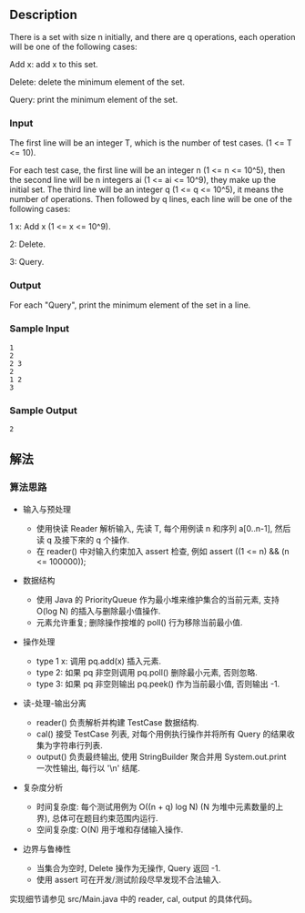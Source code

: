 ## Description

There is a set with size n initially, and there are q operations, each operation will be one of the following cases:

Add x: add x to this set.

Delete: delete the minimum element of the set.

Query: print the minimum element of the set.

### Input

The first line will be an integer T, which is the number of test cases. (1 <= T <= 10).

For each test case, the first line will be an integer n (1 <= n <= 10^5), then the second line will be n integers ai (1 <= ai <= 10^9), they make up the initial set. The third line will be an integer q (1 <= q <= 10^5), it means the number of operations. Then followed by q lines, each line will be one of the following cases:

1 x: Add x (1 <= x <= 10^9).

2: Delete.

3: Query.

### Output

For each "Query", print the minimum element of the set in a line.

### Sample Input

```log
1
2
2 3
2
1 2
3
```

### Sample Output

```log
2
```

## 解法

### 算法思路

- 输入与预处理
  - 使用快读 Reader 解析输入, 先读 T, 每个用例读 n 和序列 a[0..n-1], 然后读 q 及接下來的 q 个操作.
  - 在 reader() 中对输入约束加入 assert 检查, 例如 assert ((1 <= n) && (n <= 100000));

- 数据结构
  - 使用 Java 的 PriorityQueue<Integer> 作为最小堆来维护集合的当前元素, 支持 O(log N) 的插入与删除最小值操作.
  - 元素允许重复; 删除操作按堆的 poll() 行为移除当前最小值.

- 操作处理
  - type 1 x: 调用 pq.add(x) 插入元素.
  - type 2: 如果 pq 非空则调用 pq.poll() 删除最小元素, 否则忽略.
  - type 3: 如果 pq 非空则输出 pq.peek() 作为当前最小值, 否则输出 -1.

- 读-处理-输出分离
  - reader() 负责解析并构建 TestCase 数据结构.
  - cal() 接受 TestCase 列表, 对每个用例执行操作并将所有 Query 的结果收集为字符串行列表.
  - output() 负责最终输出, 使用 StringBuilder 聚合并用 System.out.print 一次性输出, 每行以 '\n' 结尾.

- 复杂度分析
  - 时间复杂度: 每个测试用例为 O((n + q) log N) (N 为堆中元素数量的上界), 总体可在题目约束范围内运行.
  - 空间复杂度: O(N) 用于堆和存储输入操作.

- 边界与鲁棒性
  - 当集合为空时, Delete 操作为无操作, Query 返回 -1.
  - 使用 assert 可在开发/测试阶段尽早发现不合法输入.

实现细节请参见 src/Main.java 中的 reader, cal, output 的具体代码。
